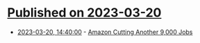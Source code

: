 # [Published on 2023-03-20](index.md)

* [2023-03-20, 14:40:00](https://slashdot.org/story/23/03/20/1440238/amazon-cutting-another-9000-jobs?utm_source=rss1.0mainlinkanon&utm_medium=feed) - [Amazon Cutting Another 9,000 Jobs](https://slashdot.org/story/23/03/20/1440238/amazon-cutting-another-9000-jobs?utm_source=rss1.0mainlinkanon&utm_medium=feed)
